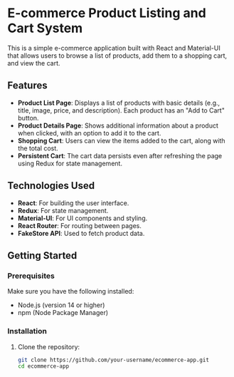 # E-commerce Product Listing and Cart System

This is a simple e-commerce application built with React and Material-UI that allows users to browse a list of products, add them to a shopping cart, and view the cart.

## Features

- **Product List Page**: Displays a list of products with basic details (e.g., title, image, price, and description). Each product has an "Add to Cart" button.
- **Product Details Page**: Shows additional information about a product when clicked, with an option to add it to the cart.
- **Shopping Cart**: Users can view the items added to the cart, along with the total cost.
- **Persistent Cart**: The cart data persists even after refreshing the page using Redux for state management.

## Technologies Used

- **React**: For building the user interface.
- **Redux**: For state management.
- **Material-UI**: For UI components and styling.
- **React Router**: For routing between pages.
- **FakeStore API**: Used to fetch product data.

## Getting Started

### Prerequisites

Make sure you have the following installed:

- Node.js (version 14 or higher)
- npm (Node Package Manager)

### Installation

1. Clone the repository:

   ```bash
   git clone https://github.com/your-username/ecommerce-app.git
   cd ecommerce-app
